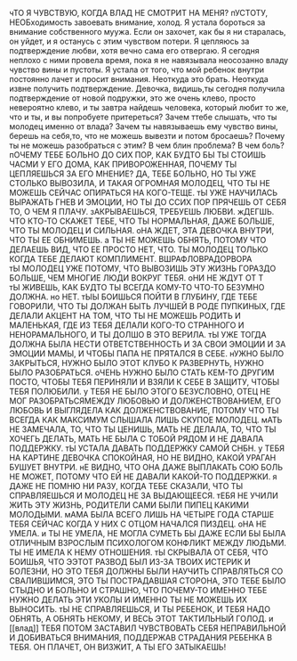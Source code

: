 чТО Я ЧУВСТВУЮ, КОГДА ВЛАД НЕ СМОТРИТ НА МЕНЯ? пУСТОТУ, НЕОБходимость завоевать внимание, холод.
Я устала бороться за внимание собственного муужа. Если он захочет, как бы я ни старалась, он уйдет, и я останусь с этим чувством потери. Я цепляюсь за подтверждение любви, хотя вечно сама его отвергаю. Я сегодня неплохо с ними провела время, пока я не навязывала неосозанно владу чувство вины и пустоты.
Я устала от того, что мой ребенок внутри  постоянно лачет и просит внимания. Неоткуда это брать. Неоткуда извне получить подтверждение. Девочка, видишь,ты сегодня получила подтверждение от новой подружки, это же очень клево, просто невероятно клево, и ты завтра найдешь человека, который любит то же, что и ты, и вы попробуете притереться? Зачем ттебе слышать, что ты молодец именно от влада? Зачем ты навязываешь ему чувство вины, берешь на себя,то, что не можешь вывезти и потом бросаешь? Почему ты не можешь  разобраться с этим? В чем блин проблема? В  чем боль? 
пОЧЕМУ ТЕБЕ БОЛЬНО ДО СИХ ПОР, КАК БУДТО БЫ ТЫ СТОИШЬ ЧАСМИ У ЕГО ДОМА, КАК ПРИВОРОЖЕННАЯ, ПОЧЕМУ ТЫ ЦЕПЛЯЕШЬСЯ ЗА ЕГО МНЕНИЕ?
ДА, ТЕБЕ БОЛЬНО, НО ТЫ УЖЕ СТОЛЬКО ВЫВОЗИЛА, И ТАКАЯ ОГРОМНАЯ МОЛОДЕЦ, ЧТО ТЫ НЕ МОЖЕШЬ СЕЙЧАС ОПИРАТЬСЯ НА КОГО-ТЕЩЕ. тЫ УЖЕ НАУЧИЛАСЬ ВЫРАЖАТЬ  ГНЕВ И ЭМОЦИИ, НО ТЫ ДО ССИХ ПОР ПРЯЧЕШЬ ОТ СЕБЯ ТО, О ЧЕМ Я ПЛАЧУ.  зАКРЫВАЕШЬСЯ, ТРЕБУЕШЬ ЛЮБВИ. жДЕГШЬ. ЧТО КТО-ТО СКАЖЕТ ТЕБЕ, ЧТО ТЫ НОРМАЛЬНАЯ, ДАЖЕ БОЛЬШЕ, ЧТО ТЫ МОЛОДЕЦ И СИЛЬНАЯ. оНА ЖДЕТ, ЭТА ДЕВОЧКА ВНУТРИ, ЧТО ТЫ ЕЕ ОБНИМЕШЬ. а ТЫ НЕ МОЖЕШЬ ОБНЯТЬ, ПОТОМУ ЧТО ДЕЛАЕШЬ ВИД, ЧТО ЕЕ ПРОСТО НЕТ, ЧТО. ТЫ МОЛОДЕЦ ТОЛЬКО КОГДА ТЕБЕ ДЕЛАЮТ КОМПЛИМЕНТ. ВШРАФЛОВРАДОРВОРА  
тЫ МОЛОДЕЦ УЖЕ ПОТОМУ, ЧТО ВЫВОЗИШЬ ЭТУ ЖИЗНЬ  ГОРАЗДО БОЛЬШЕ, ЧЕМ МНОГИЕ ЛЮДИ ВОКРУГ ТЕБЯ. оНИ НЕ ЖДУТ ОТ Т      
тЫ ЖИВЕШЬ, КАК БУДТО ТЫ ВСЕГДА КОМУ-ТО ЧТО-ТО БЕЗУМНО ДОЛЖНА. но НЕТ. тЫЫ БОИШЬСЯ ПОЙТИ В ГЛУБИНУ, ГДЕ ТЕБЕ ГОВОРИЛИ, ЧТО ТЫ ДОЛЖАН БЫТЬ ЛУЧШЕЙ В РОДЕ ПУПКИНЫХ, ГДЕ ДЕЛАЛИ АКЦЕНТ НА ТОМ, ЧТО ТЫ НЕ МОЖЕШЬ РОДИТЬ И МАЛЕНЬКАЯ, ГДЕ ИЗ ТЕБЯ ДЕЛАЛИ КОГО-ТО СТРАННОГО И НЕНОРАМАЛЬНОГО, И ТЫ ДОЛШО В ЭТО ВЕРИЛА. тЫ УЖЕ ТОГДА ДОЛЖНА БЫЛА НЕСТИ ОТВЕТСТВЕННОСТЬ И ЗА СВОИ ЭМОЦИИ И ЗА ЭМОЦИИ МАМЫ, И ЧТОБЫ ПАПА НЕ ПРЯТАЛСЯ В СЕБЕ. нУЖНО БЫЛО ЗАКРЫТЬСЯ, НУЖНО БЫЛО ЭТОТ КЛУБО К РАЗВЕРНУТЬ, НУЖНО БЫЛО РАЗОБРАТЬСЯ. оЧЕНЬ НУЖНО БЫЛО СТАТЬ КЕМ-ТО ДРУГИМ ПОСТО, ЧТОБЫ ТЕБЯ ПЕРИНЯЛИ И ВЗЯЛИ К СЕБЕ В ЗАЩИТУ, ЧТОБЫ ТЕБЯ ПОЛЮБИЛИ.
у ТЕБЯ НЕ БЫЛО ЭТОГО БЕЗУСЛОВНО, ОТЕЦ НЕ МОГ РАЗОБРАТЬСЯМЕЖДУ ЛЮБОВЬЮ И ДОЛЖЕНСТВОВАНИЕМ, ЕГО ЛЮБОВЬ И ВЫГЛЯДЕЛА КАК ДОЛЖЕНСТВОВАНИЕ, ПОТОМУ ЧТО ТЫ ВСЕГДА КАК МАКСИМУМ СЛЫШАЛА ЛИШЬ СКУПОЕ МОЛОДЕЦ. мАТЬ НЕ ЗАМЕЧАЛА, ТО, ЧТО ТЫ ЦЕНИШЬ, МАТЬ НЕ ДЕЛАЛА, ТО, ЧТО ТЫ ХОЧЕГЬ ДЕЛАТЬ, МАТЬ НЕ БЫЛА С ТОБОЙ РЯДОМ И НЕ ДАВАЛА ПОДДЕРЖКУ. тЫ УСТАЛА ДАВАТЬ ПОДДЕРЖКУ САМОЙ СНБН. у ТЕБЯ НА КАРТИНЕ ДЕВОЧКА СПОКОЙНАЯ, НО НЕ ВИДНО, КАКОЙ УРАГАН БУШУЕТ ВНУТРИ. нЕ ВИДНО, ЧТО ОНА ДАЖЕ ВЫПЛАКАТЬ СОЮ БОЛЬ  НЕ МОЖЕТ, ПОТОМУ ЧТО ЕЙ НЕ ДАВАЛИ КАКОЙ-ТО ПОДДЕРЖКИ. 
я ДАЖЕ НЕ ПОМНЮ НИ РАЗУ, КОГДА ТЕБЕ СКАЗАЛИ, ЧТО ТЫ СПРАВЛЯЕШЬСЯ И МОЛОДЕЦ НЕ ЗА ВЫДАЮЩЕЕСЯ. тЕБЯ НЕ УЧИЛИ ЖИТЬ ЭТУ ЖИЗНЬ, РОДИТЕЛИ САМИ БЫЛИ ПИПЕЦ КАКИМИ МОЛОДЫМИ. мАМА БЫЛА ВСЕГО ЛИШЬ НА  ЧЕТЫРЕ ГОДА СТАРШЕ ТЕБЯ СЕЙЧАС КОГДА У НИХ С ОТЦОМ НАЧАЛСЯ ПИЗДЕЦ. оНА НЕ УМЕЛА. и ТЫ НЕ УМЕЛА, НЕ МОГЛА СУМЕТЬ БЫ ДАЖЕ ЕСЛИ БЫ БЫЛА ОТЛИЧНЫМ ВЗРОСЛЫМ ПСИХОЛОГОМ КОНФЛИКТ МЕЖДУ ЛЮДЬМИ. ТЫ НЕ ИМЕЛА К НЕМУ ОТНОШЕНИЯ. тЫ СКРЫВАЛА ОТ СЕБЯ, ЧТО БОИШЬЯ, ЧТО ЭЭТОТ РАЗВОД БЫЛ ИЗ-ЗА ТВОИХ ИСТЕРИК И БОЛЕЗНИ, НО ЭТО ТЕБЯ ДОЛЖНЫ БЫЛИ НАУЧИТЬ СПРАВЛЯТЬСЯ СО СВАЛИВШИМСЯ, ЭТО ТЫ ПОСТРАДАВШАЯ СТОРОНА, ЭТО ТЕБЕ БЫЛО СТЫДНО И БОЛЬНО И СТРАШНО, ЧТО ПОЧЕМУ-ТО ИМЕННО ТЕБЕ НУЖНО ДЕЛАТЬ ЭТИ УКОЛЫ И ИМЕННО ТЫ НЕ МОЖЕШЬ ИХ ВЫНОСИТЬ. тЫ НЕ СПРАВЛЯЕШЬСЯ, И ТЫ РЕБЕНОК, И ТЕБЯ НАДО ОБНЯТЬ, А ОБНЯТЬ НЕКОМУ, И ВЕСЬ ЭТОТ ТАКТИЛЬНЫЙ ГОЛОД. и [[влад]] ТЕБЯ ПОТОМ ЗАСТАВИЛ ЧУВСТВОВАТЬ СЕБЯ НЕПРАВИЛЬНОЙ И ДОБИВАТЬСЯ ВНИМАНИЯ, ПОДДЕРЖАВ СТРАДАНИЯ РЕБЕНКА В ТЕБЯ. ОН ПЛАЧЕТ, ОН ВИЗЖИТ, А ТЫ ЕГО ЗАТЫКАЕШЬ!    